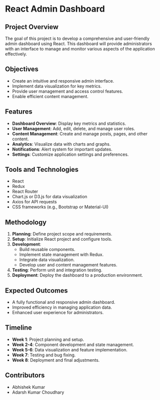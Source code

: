 # React Admin Dashboard

## Project Overview
The goal of this project is to develop a comprehensive and user-friendly admin dashboard using React. This dashboard will provide administrators with an interface to manage and monitor various aspects of the application effectively.

## Objectives
- Create an intuitive and responsive admin interface.
- Implement data visualization for key metrics.
- Provide user management and access control features.
- Enable efficient content management.

## Features
- **Dashboard Overview**: Display key metrics and statistics.
- **User Management**: Add, edit, delete, and manage user roles.
- **Content Management**: Create and manage posts, pages, and other content.
- **Analytics**: Visualize data with charts and graphs.
- **Notifications**: Alert system for important updates.
- **Settings**: Customize application settings and preferences.

## Tools and Technologies
- React
- Redux
- React Router
- Chart.js or D3.js for data visualization
- Axios for API requests
- CSS frameworks (e.g., Bootstrap or Material-UI)

## Methodology
1. **Planning**: Define project scope and requirements.
2. **Setup**: Initialize React project and configure tools.
3. **Development**:
   - Build reusable components.
   - Implement state management with Redux.
   - Integrate data visualization.
   - Develop user and content management features.
4. **Testing**: Perform unit and integration testing.
5. **Deployment**: Deploy the dashboard to a production environment.

## Expected Outcomes
- A fully functional and responsive admin dashboard.
- Improved efficiency in managing application data.
- Enhanced user experience for administrators.

## Timeline
- **Week 1**: Project planning and setup.
- **Week 2-4**: Component development and state management.
- **Week 5-6**: Data visualization and feature implementation.
- **Week 7**: Testing and bug fixing.
- **Week 8**: Deployment and final adjustments.

## Contributors
- Abhishek Kumar
- Adarsh Kumar Choudhary

